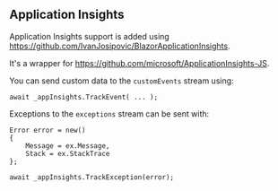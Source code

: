 ﻿## Application Insights

Application Insights support is added using https://github.com/IvanJosipovic/BlazorApplicationInsights.

It's a wrapper for https://github.com/microsoft/ApplicationInsights-JS.

You can send custom data to the `customEvents` stream using:

```
await _appInsights.TrackEvent( ... );
```

Exceptions to the `exceptions` stream can be sent with:

```
Error error = new()
{
    Message = ex.Message,
    Stack = ex.StackTrace
};

await _appInsights.TrackException(error);
```